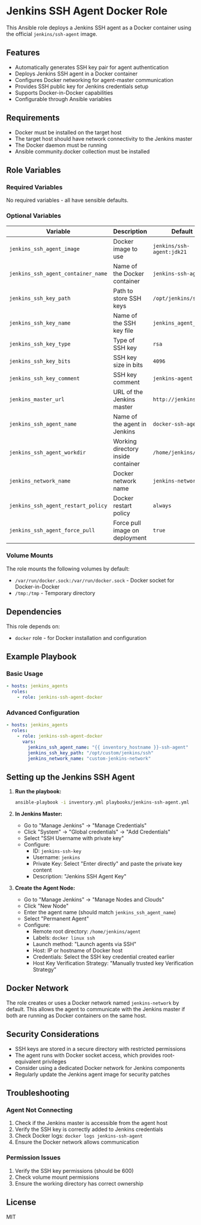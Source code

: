 # Jenkins SSH Agent Docker Role

This Ansible role deploys a Jenkins SSH agent as a Docker container using the official `jenkins/ssh-agent` image.

## Features

- Automatically generates SSH key pair for agent authentication
- Deploys Jenkins SSH agent in a Docker container
- Configures Docker networking for agent-master communication
- Provides SSH public key for Jenkins credentials setup
- Supports Docker-in-Docker capabilities
- Configurable through Ansible variables

## Requirements

- Docker must be installed on the target host
- The target host should have network connectivity to the Jenkins master
- The Docker daemon must be running
- Ansible community.docker collection must be installed

## Role Variables

### Required Variables

No required variables - all have sensible defaults.

### Optional Variables

| Variable | Description | Default |
|----------|-------------|---------|
| `jenkins_ssh_agent_image` | Docker image to use | `jenkins/ssh-agent:jdk21` |
| `jenkins_ssh_agent_container_name` | Name of the Docker container | `jenkins-ssh-agent` |
| `jenkins_ssh_key_path` | Path to store SSH keys | `/opt/jenkins/ssh` |
| `jenkins_ssh_key_name` | Name of the SSH key file | `jenkins_agent_key` |
| `jenkins_ssh_key_type` | Type of SSH key | `rsa` |
| `jenkins_ssh_key_bits` | SSH key size in bits | `4096` |
| `jenkins_ssh_key_comment` | SSH key comment | `jenkins-agent` |
| `jenkins_master_url` | URL of the Jenkins master | `http://jenkins:8080` |
| `jenkins_ssh_agent_name` | Name of the agent in Jenkins | `docker-ssh-agent` |
| `jenkins_ssh_agent_workdir` | Working directory inside container | `/home/jenkins/agent` |
| `jenkins_network_name` | Docker network name | `jenkins-network` |
| `jenkins_ssh_agent_restart_policy` | Docker restart policy | `always` |
| `jenkins_ssh_agent_force_pull` | Force pull image on deployment | `true` |

### Volume Mounts

The role mounts the following volumes by default:
- `/var/run/docker.sock:/var/run/docker.sock` - Docker socket for Docker-in-Docker
- `/tmp:/tmp` - Temporary directory

## Dependencies

This role depends on:
- `docker` role - for Docker installation and configuration

## Example Playbook

### Basic Usage

```yaml
- hosts: jenkins_agents
  roles:
    - role: jenkins-ssh-agent-docker
```

### Advanced Configuration

```yaml
- hosts: jenkins_agents
  roles:
    - role: jenkins-ssh-agent-docker
      vars:
        jenkins_ssh_agent_name: "{{ inventory_hostname }}-ssh-agent"
        jenkins_ssh_key_path: "/opt/custom/jenkins/ssh"
        jenkins_network_name: "custom-jenkins-network"
```

## Setting up the Jenkins SSH Agent

1. **Run the playbook:**
   ```bash
   ansible-playbook -i inventory.yml playbooks/jenkins-ssh-agent.yml
   ```

2. **In Jenkins Master:**
   - Go to "Manage Jenkins" → "Manage Credentials"
   - Click "System" → "Global credentials" → "Add Credentials"
   - Select "SSH Username with private key"
   - Configure:
     - ID: `jenkins-ssh-key`
     - Username: `jenkins`
     - Private Key: Select "Enter directly" and paste the private key content
     - Description: "Jenkins SSH Agent Key"

3. **Create the Agent Node:**
   - Go to "Manage Jenkins" → "Manage Nodes and Clouds"
   - Click "New Node"
   - Enter the agent name (should match `jenkins_ssh_agent_name`)
   - Select "Permanent Agent"
   - Configure:
     - Remote root directory: `/home/jenkins/agent`
     - Labels: `docker linux ssh`
     - Launch method: "Launch agents via SSH"
     - Host: IP or hostname of Docker host
     - Credentials: Select the SSH key credential created earlier
     - Host Key Verification Strategy: "Manually trusted key Verification Strategy"

## Docker Network

The role creates or uses a Docker network named `jenkins-network` by default. This allows the agent to communicate with the Jenkins master if both are running as Docker containers on the same host.

## Security Considerations

- SSH keys are stored in a secure directory with restricted permissions
- The agent runs with Docker socket access, which provides root-equivalent privileges
- Consider using a dedicated Docker network for Jenkins components
- Regularly update the Jenkins agent image for security patches

## Troubleshooting

### Agent Not Connecting

1. Check if the Jenkins master is accessible from the agent host
2. Verify the SSH key is correctly added to Jenkins credentials
3. Check Docker logs: `docker logs jenkins-ssh-agent`
4. Ensure the Docker network allows communication

### Permission Issues

1. Verify the SSH key permissions (should be 600)
2. Check volume mount permissions
3. Ensure the working directory has correct ownership

## License

MIT
